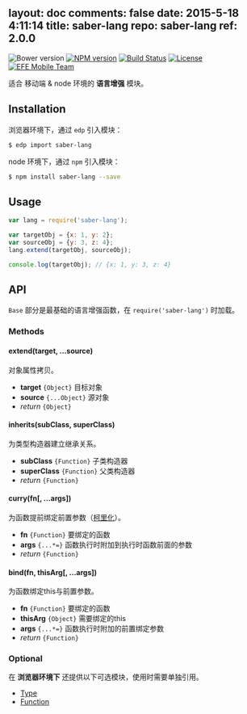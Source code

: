 layout: doc
comments: false
date: 2015-5-18 4:11:14
title: saber-lang
repo: saber-lang
ref: 2.0.0
---

![Bower version](https://img.shields.io/bower/v/saber-lang.svg?style=flat-square) [![NPM version](https://img.shields.io/npm/v/saber-lang.svg?style=flat-square)](https://npmjs.org/package/saber-lang) [![Build Status](https://img.shields.io/travis/ecomfe/saber-lang.svg?style=flat-square)](https://travis-ci.org/ecomfe/saber-lang) [![License](https://img.shields.io/npm/l/saber-lang.svg?style=flat-square)](./LICENSE) [![EFE Mobile Team](https://img.shields.io/badge/EFE-Mobile_Team-blue.svg?style=flat-square)](http://efe.baidu.com)

适合 移动端 &amp; node 环境的 **语言增强** 模块。

## Installation

浏览器环境下，通过 `edp` 引入模块：

```sh
$ edp import saber-lang
```

node 环境下，通过 `npm` 引入模块：

```sh
$ npm install saber-lang --save
```

## Usage

```js
var lang = require('saber-lang');

var targetObj = {x: 1, y: 2};
var sourceObj = {y: 3, z: 4};
lang.extend(targetObj, sourceObj);

console.log(targetObj); // {x: 1, y: 3, z: 4}
```

## API

`Base` 部分是最基础的语言增强函数，在 `require('saber-lang')` 时加载。

### Methods

#### extend(target, ...source)

对象属性拷贝。

* **target** `{Object}` 目标对象
* **source** `{...Object}` 源对象
* _return_ `{Object}`

#### inherits(subClass, superClass)

为类型构造器建立继承关系。

* **subClass** `{Function}` 子类构造器
* **superClass** `{Function}` 父类构造器
* _return_ `{Function}`

#### curry(fn[, ...args])

为函数提前绑定前置参数（[柯里化](http://en.wikipedia.org/wiki/Currying)）。

* **fn** `{Function}` 要绑定的函数
* **args** `{...*=}` 函数执行时附加到执行时函数前面的参数
* _return_ `{Function}`

#### bind(fn, thisArg[, ...args])

为函数绑定this与前置参数。

* **fn**  `{Function}` 要绑定的函数
* **thisArg** `{Object}` 需要绑定的this
* **args** `{...*=}` 函数执行时附加的前置绑定参数
* _return_ `{Function}`

### Optional

在 **浏览器环境下** 还提供以下可选模块，使用时需要单独引用。

* [Type](./doc/type.html)
* [Function](./doc/function.html)